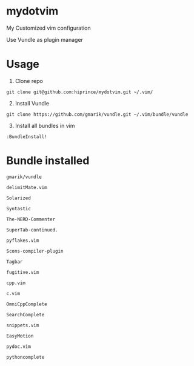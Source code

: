 mydotvim
========

My Customized vim configuration

Use Vundle as plugin manager

Usage
============================
1. Clone repo

```
git clone git@github.com:hiprince/mydotvim.git ~/.vim/
```
2. Install Vundle

```
git clone https://github.com/gmarik/vundle.git ~/.vim/bundle/vundle
```

3. Install all bundles in vim
```
:BundleInstall!
```

Bundle installed
============================
`gmarik/vundle`

`delimitMate.vim`

`Solarized`

`Syntastic`

`The-NERD-Commenter`

`SuperTab-continued.`

`pyflakes.vim`

`Scons-compiler-plugin`

`Tagbar`

`fugitive.vim`

`cpp.vim`

`c.vim`

`OmniCppComplete`

`SearchComplete`

`snippets.vim`

`EasyMotion`

`pydoc.vim`

`pythoncomplete`

